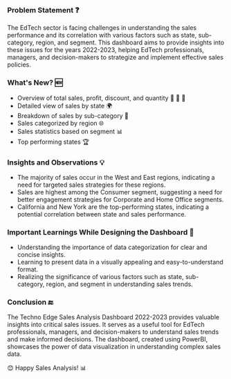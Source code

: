 ### Problem Statement :question:

The EdTech sector is facing challenges in understanding the sales performance and its correlation with various factors such as state, sub-category, region, and segment. This dashboard aims to provide insights into these issues for the years 2022-2023, helping EdTech professionals, managers, and decision-makers to strategize and implement effective sales policies.

### What's New? :new:

- Overview of total sales, profit, discount, and quantity 👥 💸 📅
- Detailed view of sales by state 🌍
- Breakdown of sales by sub-category 📁
- Sales categorized by region 🌐
- Sales statistics based on segment 📊
- Top performing states 🏆

### Insights and Observations :bulb:

- The majority of sales occur in the West and East regions, indicating a need for targeted sales strategies for these regions.
- Sales are highest among the Consumer segment, suggesting a need for better engagement strategies for Corporate and Home Office segments.
- California and New York are the top-performing states, indicating a potential correlation between state and sales performance.

### Important Learnings While Designing the Dashboard :book:

- Understanding the importance of data categorization for clear and concise insights.
- Learning to present data in a visually appealing and easy-to-understand format.
- Realizing the significance of various factors such as state, sub-category, region, and segment in understanding sales trends.

### Conclusion :end:

The Techno Edge Sales Analysis Dashboard 2022-2023 provides valuable insights into critical sales issues. It serves as a useful tool for EdTech professionals, managers, and decision-makers to understand sales trends and make informed decisions. The dashboard, created using PowerBI, showcases the power of data visualization in understanding complex sales data.

😊 Happy Sales Analysis! 📊

